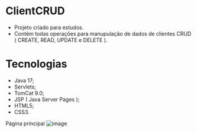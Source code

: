 # ClientCRUD

- Projeto criado para estudos.
- Contém todas operações para manupulação de dados de clientes CRUD ( CREATE, READ, UPDATE e DELETE ).


# Tecnologias
- Java 17;
- Servlets;
- TomCat 9.0;
- JSP ( Java Server Pages );
- HTML5;
- CSS3.

Página principal
![image](https://user-images.githubusercontent.com/61717934/193959128-45b67789-bdd0-4881-83c3-17d090689962.png)
